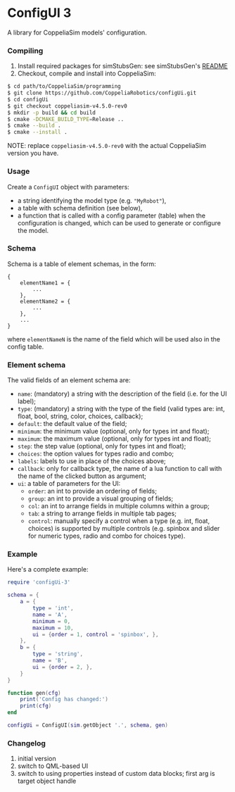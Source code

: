 # ConfigUI 3

A library for CoppeliaSim models' configuration.

### Compiling

1. Install required packages for simStubsGen: see simStubsGen's [README](https://github.com/CoppeliaRobotics/include/blob/master/simStubsGen/README.md)
2. Checkout, compile and install into CoppeliaSim:
```sh
$ cd path/to/CoppeliaSim/programming
$ git clone https://github.com/CoppeliaRobotics/configUi.git
$ cd configUi
$ git checkout coppeliasim-v4.5.0-rev0
$ mkdir -p build && cd build
$ cmake -DCMAKE_BUILD_TYPE=Release ..
$ cmake --build .
$ cmake --install .
```

NOTE: replace `coppeliasim-v4.5.0-rev0` with the actual CoppeliaSim version you have.

### Usage

Create a `ConfigUI` object with parameters:
- a string identifying the model type (e.g. `"MyRobot"`),
- a table with schema definition (see below),
- a function that is called with a config parameter (table) when the configuration is changed, which can be used to generate or configure the model.

### Schema

Schema is a table of element schemas, in the form:

```
{
    elementName1 = {
        ...
    },
    elementName2 = {
        ...
    },
    ...
}
```

where `elementNameN` is the name of the field which will be used also in the config table.

### Element schema

The valid fields of an element schema are:

- `name`: (mandatory) a string with the description of the field (i.e. for the UI label);
- `type`: (mandatory) a string with the type of the field (valid types are: int, float, bool, string, color, choices, callback);
- `default`: the default value of the field;
- `minimum`: the minimum value (optional, only for types int and float);
- `maximum`: the maximum value (optional, only for types int and float);
- `step`: the step value (optional, only for types int and float);
- `choices`: the option values for types radio and combo;
- `labels`: labels to use in place of the choices above;
- `callback`: only for callback type, the name of a lua function to call with the name of the clicked button as argument;
- `ui`: a table of parameters for the UI:
    - `order`: an int to provide an ordering of fields;
    - `group`: an int to provide a visual grouping of fields;
    - `col`: an int to arrange fields in multiple columns within a group;
    - `tab`: a string to arrange fields in multiple tab pages;
    - `control`: manually specify a control when a type (e.g. int, float, choices) is supported by multiple controls (e.g. spinbox and slider for numeric types, radio and combo for choices type).

### Example

Here's a complete example:

```lua
require 'configUi-3'

schema = {
    a = {
        type = 'int',
        name = 'A',
        minimum = 0,
        maximum = 10,
        ui = {order = 1, control = 'spinbox', },
    },
    b = {
        type = 'string',
        name = 'B',
        ui = {order = 2, },
    }
}

function gen(cfg)
    print('Config has changed:')
    print(cfg)
end

configUi = ConfigUI(sim.getObject '.', schema, gen)
```

### Changelog

1) initial version
2) switch to QML-based UI
3) switch to using properties instead of custom data blocks; first arg is target object handle
